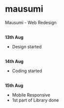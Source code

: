 # mausumi
Mausumi - Web Redesign

<br>
<b>13th Aug</b>

- Design started

<br>
<b>14th Aug</b>

- Coding started

<br>
<b>15th Aug</b>

- Mobile Responsive
- 1st part of Library done
